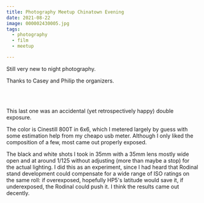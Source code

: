 ```yaml
---
title: Photography Meetup Chinatown Evening
date: 2021-08-22
image: 000002430005.jpg
tags:
  - photography
  - film
  - meetup

---
```


Still very new to night photography.

Thanks to Casey and Philip the organizers.

<v-img src="000002430005.jpg" alt="bar" :dirp="dir"></v-img>
<v-img src="pos_DSC01054.jpg" alt="bar" :dirp="dir"></v-img>
<v-img src="pos_DSC01058.jpg" alt="bar" :dirp="dir"></v-img>
<v-img src="pos_DSC01064.jpg" alt="bar" :dirp="dir"></v-img>

<v-img src="000002430003.jpg" alt="bar" :dirp="dir"></v-img>
<v-img src="pos_DSC01068.jpg" alt="bar" :dirp="dir"></v-img>
<v-img src="pos_DSC01074.jpg" alt="bar" :dirp="dir"></v-img>
<v-img src="000002430004.jpg" alt="bar" :dirp="dir"></v-img>
<v-img src="pos_DSC01070.jpg" alt="bar" :dirp="dir"></v-img>
<v-img src="pos_DSC01076.jpg" alt="bar" :dirp="dir"></v-img>
<v-img src="pos_DSC01085.jpg" alt="bar" :dirp="dir"></v-img>
<v-img src="000002430006.jpg" alt="bar" :dirp="dir"></v-img>
<BR><BR>

This last one was an accidental (yet retrospectively happy) double exposure.

The color is Cinestill 800T in 6x6, which I metered largely by guess with some estimation help from my cheapo usb meter.  Although I only liked the composition of a few, most came out properly exposed.

The black and white shots I took in 35mm with a 35mm lens mostly wide open and at around 1/125 without adjusting (more than maybe a stop) for the actual lighting.  I did this as an experiment, since I had heard that <nuxt-link to="/posts/diy-rodinal-film-developer-experiment">Rodinal stand development</nuxt-link> could compensate for a wide range of ISO ratings on the same roll: if overexposed, hopefully HP5's latitude would save it, if underexposed, the Rodinal could push it.  I think the results came out decently.